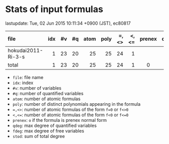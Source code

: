 
# Stats of input formulas

lastupdate: Tue, 02 Jun 2015 10:11:34 +0900 (JST), ec80817

|                  file|idx|#v|#q|atom|poly|=,<>|<,<=|prenex|qdeg|fdeg|stod|
|:----|--:|--:|--:|--:|--:|--:|--:|:-:|--:|--:|--:|
|hokudai2011-Ri-3-s    | 1|23|20| 25|25|24| 1| | 2| 2|149|
|total                 | 1|23|20| 25|25|24| 1|0| 2| 2|149|

- `file`: file name
- `idx`: index
- `#v`: number of variables
- `#q`: number of quantified variables
- `atom`: number of atomic formulas
- `poly`: number of distinct polynomials appearing in the formula
- `=,<>`: number of atomic formulas of the form `f=0` or `f<>0`
- `<,<=`: number of atomic formulas of the form `f<0` or `f<=0`
- `prenex`: `o` if the formula is prenex normal form
- `qdeg`: max degree of quantified variables
- `fdeg`: max degree of free variables
- `stod`: sum of total degree

